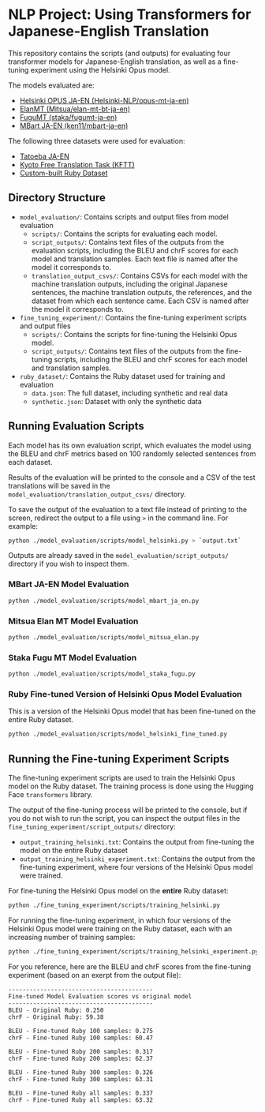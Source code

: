 # NLP Project: Using Transformers for Japanese-English Translation

This repository contains the scripts (and outputs) for evaluating four transformer models for Japanese-English translation, as well as a fine-tuning experiment using the Helsinki Opus model. 

The models evaluated are:
- [Helsinki OPUS JA-EN (Helsinki-NLP/opus-mt-ja-en)](https://huggingface.co/Helsinki-NLP/opus-mt-ja-en)
- [ElanMT (Mitsua/elan-mt-bt-ja-en)](https://huggingface.co/Mitsua/elan-mt-bt-ja-en)
- [FuguMT (staka/fugumt-ja-en)](https://huggingface.co/staka/fugumt-ja-en)
- [MBart JA-EN (ken11/mbart-ja-en)](https://huggingface.co/ken11/mbart-ja-en)

The following three datasets were used for evaluation:
- [Tatoeba JA-EN](https://huggingface.co/datasets/Helsinki-NLP/tatoeba)
- [Kyoto Free Translation Task (KFTT)](https://huggingface.co/datasets/Hoshikuzu/KFTT)
- [Custom-built Ruby Dataset](https://huggingface.co/datasets/morinoko-inari/ruby-rails-ja-en)

## Directory Structure

- `model_evaluation/`: Contains scripts and output files from model evaluation
  - `scripts/`: Contains the scripts for evaluating each model.
  - `script_outputs/`: Contains text files of the outputs from the evaluation scripts, including the BLEU and chrF scores for each model and translation samples. Each text file is named after the model it corresponds to.
  - `translation_output_csvs/`: Contains CSVs for each model with the machine translation outputs, including the original Japanese sentences, the machine translation outputs, the references, and the dataset from which each sentence came. Each CSV is named after the model it corresponds to.
- `fine_tuning_experiment/`: Contains the fine-tuning experiment scripts and output files
  - `scripts/`: Contains the scripts for fine-tuning the Helsinki Opus model.
  - `script_outputs/`: Contains text files of the outputs from the fine-tuning scripts, including the BLEU and chrF scores for each model and translation samples.
- `ruby_dataset/`: Contains the Ruby dataset used for training and evaluation
  - `data.json`: The full dataset, including synthetic and real data
  - `synthetic.json`: Dataset with only the synthetic data

## Running Evaluation Scripts

Each model has its own evaluation script, which evaluates the model using the BLEU and chrF metrics based on 100 randomly selected sentences from each dataset.

Results of the evaluation will be printed to the console and a CSV of the test translations will be saved in the `model_evaluation/translation_output_csvs/` directory.

To save the output of the evaluation to a text file instead of printing to the screen, redirect the output to a file using `>` in the command line. For example:

```bash
python ./model_evaluation/scripts/model_helsinki.py > `output.txt`
```

Outputs are already saved in the `model_evaluation/script_outputs/` directory if you wish to inspect them.

### MBart JA-EN Model Evaluation

```bash
python ./model_evaluation/scripts/model_mbart_ja_en.py
```

### Mitsua Elan MT Model Evaluation

```bash
python ./model_evaluation/scripts/model_mitsua_elan.py
```

### Staka Fugu MT Model Evaluation

```bash
python ./model_evaluation/scripts/model_staka_fugu.py
```

### Ruby Fine-tuned Version of Helsinki Opus Model Evaluation

This is a version of the Helsinki Opus model that has been fine-tuned on the entire Ruby dataset.
```bash
python ./model_evaluation/scripts/model_helsinki_fine_tuned.py
```

## Running the Fine-tuning Experiment Scripts

The fine-tuning experiment scripts are used to train the Helsinki Opus model on the Ruby dataset. The training process is done using the Hugging Face `transformers` library.

The output of the fine-tuning process will be printed to the console, but if you do not wish to run the script, you can inspect the output files in the `fine_tuning_experiment/script_outputs/` directory:
- `output_training_helsinki.txt`: Contains the output from fine-tuning the model on the entire Ruby dataset
- `output_training_helsinki_experiment.txt`: Contains the output from the fine-tuning experiment, where four versions of the Helsinki Opus model were trained.

For fine-tuning the Helsinki Opus model on the **entire** Ruby dataset:
```bash
python ./fine_tuning_experiment/scripts/training_helsinki.py
```

For running the fine-tuning experiment, in which four versions of the Helsinki Opus model were training on the Ruby dataset, each with an increasing number of training samples:
```bash
python ./fine_tuning_experiment/scripts/training_helsinki_experiment.py
```

For you reference, here are the BLEU and chrF scores from the fine-tuning experiment (based on an exerpt from the output file):
```
-----------------------------------------
Fine-tuned Model Evaluation scores vs original model
-----------------------------------------
BLEU - Original Ruby: 0.250
chrF - Original Ruby: 59.38

BLEU - Fine-tuned Ruby 100 samples: 0.275
chrF - Fine-tuned Ruby 100 samples: 60.47

BLEU - Fine-tuned Ruby 200 samples: 0.317
chrF - Fine-tuned Ruby 200 samples: 62.37

BLEU - Fine-tuned Ruby 300 samples: 0.326
chrF - Fine-tuned Ruby 300 samples: 63.31

BLEU - Fine-tuned Ruby all samples: 0.337
chrF - Fine-tuned Ruby all samples: 63.32
```

